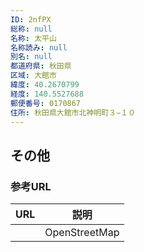 ```yaml
---
ID: 2nfPX
総称: null
名称: 太平山
名称読み: null
別名: null
都道府県: 秋田県
区域: 大館市
緯度: 40.2670799
経度: 140.5527688
郵便番号: 0170867
住所: 秋田県大館市北神明町３−１０
---
```


## その他

### 参考URL

| URL | 説明          |
| --- | ------------- |
|     | OpenStreetMap |
